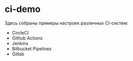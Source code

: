 # ci-demo

Здесь собраны примеры настроек различных CI-систем:

* CircleCI
* Github Actions
* Jenkins
* Bitbucket Pipelines
* Gitlab
